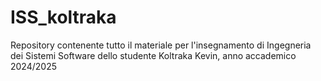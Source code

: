 # ISS_koltraka
Repository contenente tutto il materiale per l'insegnamento di Ingegneria dei Sistemi Software dello studente Koltraka Kevin, anno accademico 2024/2025
